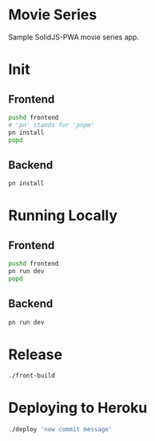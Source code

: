 # Movie Series
Sample SolidJS-PWA movie series app.

# Init
## Frontend
```sh
pushd frontend
# 'pn' stands for 'pnpm'
pn install
popd
```

## Backend
```sh
pn install
```

# Running Locally
## Frontend
```sh
pushd frontend
pn run dev
popd
```
## Backend
```sh
pn run dev
```

# Release
```sh
./front-build
```

# Deploying to Heroku
```sh
./deploy 'new commit message'
```
